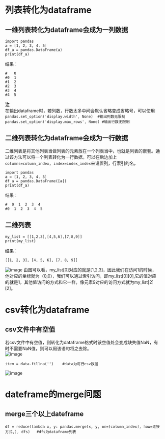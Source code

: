 # 列表转化为dataframe
## 一维列表转化为dataframe会成为一列数据
```
import pandas
a = [1, 2, 3, 4, 5]
df_a = pandas.DataFrame(a)
print(df_a)
```
结果：
```
#   0
#0  1
#1  2
#2  3
#3  4
#4  5
```
**注**  
在输出dataframe时，若列数，行数太多中间会默认省略变成省略号，可以使用`pandas.set_option('display.width', None)  #输出列数无限制  pandas.set_option('display.max_rows', None) #输出行数无限制  `

## 二维列表转化为dataframe会成为一行数据
二维列表是将其他列表当做列表的元素放在一个列表当中，也就是列表的嵌套。通过该方法可以将一个列表转化为一行数据。可以在后边加上`columns=column_index, index=index_index`来设置列，行索引的名。
```
import pandas
a = [1, 2, 3, 4, 5]
df_a = pandas.DataFrame([a])
print(df_a)
```
结果：
```
#  0  1  2  3  4
#0  1  2  3  4  5
```

##  二维列表
```
my_list = [[1,2,3],[4,5,6],[7,8,9]]
print(my_list)
```
结果：
```
[[1, 2, 3], [4, 5, 6], [7, 8, 9]]
```
![image](https://user-images.githubusercontent.com/96570699/155255688-c45c2362-dccd-4696-9dcb-88beff8dc8a6.png)
由图可以看，my_list[0]对应的就是[1,2,3]，因此我们在访问1的时候，他对应的坐标就为（0,0），我们可以通过索引访问，即my_list[0][0],它的值对应的就是1，其他值访问的方式和它一样，像元素9对应的访问方式就为my_list[2][2]。

# csv转化为dataframe
## csv文件中有空值
若csv文件中有空值，则转化为dataframe格式时该空值处会变成缺失值NaN，有时不需要NaN值，则可以用该语句将之去除。  
![image](https://user-images.githubusercontent.com/96570699/175261178-ce174723-c4df-45d4-9492-70953bd18e92.png)  
```
item = data.fillna('')    #data为每行csv数据
```
![image](https://user-images.githubusercontent.com/96570699/175261402-352da6b2-d1d3-4c3a-bfe0-6c8e0e634b0c.png)

# dateframe的merge问题
## merge三个以上dateframe
```
df = reduce(lambda x, y: pandas.merge(x, y, on=[column_index], how=连接方式,), dfs)   #dfs为dataframe列表
```

